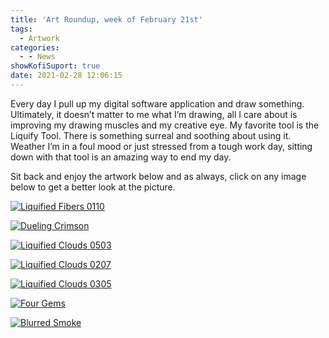 ```yaml
---
title: 'Art Roundup, week of February 21st'
tags:
  - Artwork
categories:
  - - News
showKofiSuport: true
date: 2021-02-28 12:06:15
---
```


Every day I pull up my digital software application and draw something. Ultimately, it doesn’t matter to me what I’m drawing, all I care about is improving my drawing muscles and my creative eye. My favorite tool is the Liquify Tool. There is something surreal and soothing about using it. Weather I’m in a foul mood or just stressed from a tough work day, sitting down with that tool is an amazing way to end my day.<!-- more -->

Sit back and enjoy the artwork below and as always, click on any image below to get a better look at the picture.


<div class="center">

[![Liquified Fibers 0110](https://images-wixmp-ed30a86b8c4ca887773594c2.wixmp.com/f/f99a6bf8-c5b7-48b6-ad1d-bbd9283918e7/deei696-3235ee3f-5bba-4e84-ac69-edd6c6da550a.png/v1/fill/w_1600,h_1134,q_80,strp/liquified_fibers_0110_by_stevenmeehan_deei696-fullview.jpg?token=eyJ0eXAiOiJKV1QiLCJhbGciOiJIUzI1NiJ9.eyJzdWIiOiJ1cm46YXBwOiIsImlzcyI6InVybjphcHA6Iiwib2JqIjpbW3siaGVpZ2h0IjoiPD0xMTM0IiwicGF0aCI6IlwvZlwvZjk5YTZiZjgtYzViNy00OGI2LWFkMWQtYmJkOTI4MzkxOGU3XC9kZWVpNjk2LTMyMzVlZTNmLTViYmEtNGU4NC1hYzY5LWVkZDZjNmRhNTUwYS5wbmciLCJ3aWR0aCI6Ijw9MTYwMCJ9XV0sImF1ZCI6WyJ1cm46c2VydmljZTppbWFnZS5vcGVyYXRpb25zIl19.XzOrbzlrHGhuThTiWvZYoQgBoKXjuAWwAtXCfu8Kn7c "Liquified Fibers 0110")](https://www.deviantart.com/stevenmeehan/art/Liquified-Fibers-0110-870889002)

</div>

<div class="center">

[![Dueling Crimson](https://images-wixmp-ed30a86b8c4ca887773594c2.wixmp.com/f/f99a6bf8-c5b7-48b6-ad1d-bbd9283918e7/deei52s-cb3dde05-0037-417a-b617-f49f6d0043ce.png/v1/fill/w_1600,h_1134,q_80,strp/dueling_crimson_by_stevenmeehan_deei52s-fullview.jpg?token=eyJ0eXAiOiJKV1QiLCJhbGciOiJIUzI1NiJ9.eyJzdWIiOiJ1cm46YXBwOiIsImlzcyI6InVybjphcHA6Iiwib2JqIjpbW3siaGVpZ2h0IjoiPD0xMTM0IiwicGF0aCI6IlwvZlwvZjk5YTZiZjgtYzViNy00OGI2LWFkMWQtYmJkOTI4MzkxOGU3XC9kZWVpNTJzLWNiM2RkZTA1LTAwMzctNDE3YS1iNjE3LWY0OWY2ZDAwNDNjZS5wbmciLCJ3aWR0aCI6Ijw9MTYwMCJ9XV0sImF1ZCI6WyJ1cm46c2VydmljZTppbWFnZS5vcGVyYXRpb25zIl19.SB5WoPJGihb83m-IIcB1SHizjbtsN0f5VEvK5vtxvoI "Dueling Crimson")](https://www.deviantart.com/stevenmeehan/art/Dueling-Crimson-870887476)

</div>

<div class="center">

[![Liquified Clouds 0503](https://images-wixmp-ed30a86b8c4ca887773594c2.wixmp.com/f/f99a6bf8-c5b7-48b6-ad1d-bbd9283918e7/deei5uw-7eafffcd-da90-4c52-b4df-f672b583550a.png/v1/fill/w_1600,h_1134,q_80,strp/liquified_clouds_0503_by_stevenmeehan_deei5uw-fullview.jpg?token=eyJ0eXAiOiJKV1QiLCJhbGciOiJIUzI1NiJ9.eyJzdWIiOiJ1cm46YXBwOiIsImlzcyI6InVybjphcHA6Iiwib2JqIjpbW3siaGVpZ2h0IjoiPD0xMTM0IiwicGF0aCI6IlwvZlwvZjk5YTZiZjgtYzViNy00OGI2LWFkMWQtYmJkOTI4MzkxOGU3XC9kZWVpNXV3LTdlYWZmZmNkLWRhOTAtNGM1Mi1iNGRmLWY2NzJiNTgzNTUwYS5wbmciLCJ3aWR0aCI6Ijw9MTYwMCJ9XV0sImF1ZCI6WyJ1cm46c2VydmljZTppbWFnZS5vcGVyYXRpb25zIl19.7WXxExsRau8VdNQxGY5bqAHFlG_Y0SpPx-kzzF-FJ5g "Liquified Clouds 0503")](https://www.deviantart.com/stevenmeehan/art/Liquified-Clouds-0503-870888488)

</div>

<div class="center">

[![Liquified Clouds 0207](https://images-wixmp-ed30a86b8c4ca887773594c2.wixmp.com/f/f99a6bf8-c5b7-48b6-ad1d-bbd9283918e7/deei610-b0eade27-14fa-4751-a2ba-605e10c17c31.png/v1/fill/w_1600,h_1134,q_80,strp/liquified_clouds_0207_by_stevenmeehan_deei610-fullview.jpg?token=eyJ0eXAiOiJKV1QiLCJhbGciOiJIUzI1NiJ9.eyJzdWIiOiJ1cm46YXBwOiIsImlzcyI6InVybjphcHA6Iiwib2JqIjpbW3siaGVpZ2h0IjoiPD0xMTM0IiwicGF0aCI6IlwvZlwvZjk5YTZiZjgtYzViNy00OGI2LWFkMWQtYmJkOTI4MzkxOGU3XC9kZWVpNjEwLWIwZWFkZTI3LTE0ZmEtNDc1MS1hMmJhLTYwNWUxMGMxN2MzMS5wbmciLCJ3aWR0aCI6Ijw9MTYwMCJ9XV0sImF1ZCI6WyJ1cm46c2VydmljZTppbWFnZS5vcGVyYXRpb25zIl19.AgkZuHD6parph4591YNHC-MWkVKNKdRBFuHl4hg8qvQ "Liquified Clouds 0207")](https://www.deviantart.com/stevenmeehan/art/Liquified-Clouds-0207-870888708)

</div>

<div class="center">

[![Liquified Clouds 0305](https://images-wixmp-ed30a86b8c4ca887773594c2.wixmp.com/f/f99a6bf8-c5b7-48b6-ad1d-bbd9283918e7/deei6dg-41843c65-91bb-4675-932c-3baf33b906ea.png/v1/fill/w_1600,h_1134,q_80,strp/liquified_clouds_0305_by_stevenmeehan_deei6dg-fullview.jpg?token=eyJ0eXAiOiJKV1QiLCJhbGciOiJIUzI1NiJ9.eyJzdWIiOiJ1cm46YXBwOiIsImlzcyI6InVybjphcHA6Iiwib2JqIjpbW3siaGVpZ2h0IjoiPD0xMTM0IiwicGF0aCI6IlwvZlwvZjk5YTZiZjgtYzViNy00OGI2LWFkMWQtYmJkOTI4MzkxOGU3XC9kZWVpNmRnLTQxODQzYzY1LTkxYmItNDY3NS05MzJjLTNiYWYzM2I5MDZlYS5wbmciLCJ3aWR0aCI6Ijw9MTYwMCJ9XV0sImF1ZCI6WyJ1cm46c2VydmljZTppbWFnZS5vcGVyYXRpb25zIl19.KCFoIzbMTTSq4dN51Fr9LGXZQvkxK6L3cRRSQ5Usx6s "Liquified Clouds 0305")](https://www.deviantart.com/stevenmeehan/art/Liquified-Clouds-0305-870889156)

</div>

<div class="center">

[![Four Gems](https://images-wixmp-ed30a86b8c4ca887773594c2.wixmp.com/f/f99a6bf8-c5b7-48b6-ad1d-bbd9283918e7/deei70a-db4655fb-83ed-4b9e-ae62-a1c4e3fac7ad.png/v1/fill/w_1600,h_1134,q_80,strp/four_gems_by_stevenmeehan_deei70a-fullview.jpg?token=eyJ0eXAiOiJKV1QiLCJhbGciOiJIUzI1NiJ9.eyJzdWIiOiJ1cm46YXBwOiIsImlzcyI6InVybjphcHA6Iiwib2JqIjpbW3siaGVpZ2h0IjoiPD0xMTM0IiwicGF0aCI6IlwvZlwvZjk5YTZiZjgtYzViNy00OGI2LWFkMWQtYmJkOTI4MzkxOGU3XC9kZWVpNzBhLWRiNDY1NWZiLTgzZWQtNGI5ZS1hZTYyLWExYzRlM2ZhYzdhZC5wbmciLCJ3aWR0aCI6Ijw9MTYwMCJ9XV0sImF1ZCI6WyJ1cm46c2VydmljZTppbWFnZS5vcGVyYXRpb25zIl19.2wPfWQOebPvm5gGIOvp0VlEah2cRynjrMfJbPkYJl5U "Four Gems")](https://www.deviantart.com/stevenmeehan/art/Four-Gems-870889978)

</div>

<div class="center">

[![Blurred Smoke](https://images-wixmp-ed30a86b8c4ca887773594c2.wixmp.com/f/f99a6bf8-c5b7-48b6-ad1d-bbd9283918e7/deei74r-b38e89ed-be44-4a7a-adc2-bf5acbe30933.png/v1/fill/w_1600,h_2259,q_80,strp/blurred_smoke_by_stevenmeehan_deei74r-fullview.jpg?token=eyJ0eXAiOiJKV1QiLCJhbGciOiJIUzI1NiJ9.eyJzdWIiOiJ1cm46YXBwOiIsImlzcyI6InVybjphcHA6Iiwib2JqIjpbW3siaGVpZ2h0IjoiPD0yMjU5IiwicGF0aCI6IlwvZlwvZjk5YTZiZjgtYzViNy00OGI2LWFkMWQtYmJkOTI4MzkxOGU3XC9kZWVpNzRyLWIzOGU4OWVkLWJlNDQtNGE3YS1hZGMyLWJmNWFjYmUzMDkzMy5wbmciLCJ3aWR0aCI6Ijw9MTYwMCJ9XV0sImF1ZCI6WyJ1cm46c2VydmljZTppbWFnZS5vcGVyYXRpb25zIl19.OlJ83eOW_kVBhu1midI1sI0xYmK3qH698pJcdRiH1-A "Blurred Smoke")](https://www.deviantart.com/stevenmeehan/art/Blurred-Smoke-870890139)

</div>